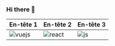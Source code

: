 ### Hi there 👋

<!--
**ElioBoyy/ElioBoyy** is a ✨ _special_ ✨ repository because its `README.md` (this file) appears on your GitHub profile.

Here are some ideas to get you started:

- 🔭 I’m currently working on ...
- 🌱 I’m currently learning ...
- 👯 I’m looking to collaborate on ...
- 🤔 I’m looking for help with ...
- 💬 Ask me about ...
- 📫 How to reach me: ...
- 😄 Pronouns: ...
- ⚡ Fun fact: ...
-->


| En-tête 1 | En-tête 2 | En-tête 3 |
|-----------|-----------|-----------|
| ![vuejs](https://d2gbo5uoddvg5.cloudfront.net/images/modules/vue.gif) | ![react](https://i.giphy.com/media/RJzm826vu7WbJvBtxX/giphy.webp) | ![js](https://media.tenor.com/TReUojNlZ6wAAAAi/js-javascript.gif) |
